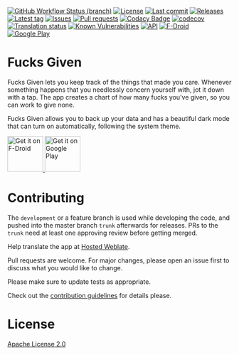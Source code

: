 [![GitHub Workflow Status (branch)](https://img.shields.io/github/workflow/status/Crazy-Marvin/FucksGiven/CI/development)](https://github.com/Crazy-Marvin/FucksGiven/actions)
[![License](https://img.shields.io/github/license/Crazy-Marvin/FucksGiven.svg)](https://github.com/Crazy-Marvin/FucksGiven/blob/development/LICENSE)
[![Last commit](https://img.shields.io/github/last-commit/Crazy-Marvin/FucksGiven.svg?style=flat)](https://github.com/Crazy-Marvin/FucksGiven/commits)
[![Releases](https://img.shields.io/github/downloads/Crazy-Marvin/FucksGiven/total.svg?style=flat)](https://github.com/Crazy-Marvin/FucksGiven/releases)
[![Latest tag](https://img.shields.io/github/tag/Crazy-Marvin/FucksGiven.svg?style=flat)](https://github.com/Crazy-Marvin/FucksGivne/tags)
[![Issues](https://img.shields.io/github/issues/Crazy-Marvin/FucksGiven.svg?style=flat)](https://github.com/Crazy-Marvin/FucksGiven/issues)
[![Pull requests](https://img.shields.io/github/issues-pr/Crazy-Marvin/FucksGiven.svg?style=flat)](https://github.com/Crazy-Marvin/FucksGiven/pulls)
[![Codacy Badge](https://api.codacy.com/project/badge/Grade/379c59381e784f42b5910864e574bd8e)](https://www.codacy.com/gh/Crazy-Marvin/FucksGiven?utm_source=github.com&amp;utm_medium=referral&amp;utm_content=Crazy-Marvin/FucksGiven&amp;utm_campaign=Badge_Grade)
[![codecov](https://codecov.io/gh/Crazy-Marvin/FucksGiven/branch/master/graph/badge.svg)](https://codecov.io/gh/Crazy-Marvin/FucksGiven)
[![Translation status](https://hosted.weblate.org/widgets/fucks-given/-/svg-badge.svg)](https://hosted.weblate.org/engage/fucks-given/)
[![Known Vulnerabilities](https://snyk.io/test/github/Crazy-Marvin/FucksGiven/badge.svg?targetFile=app%2Fbuild.gradle.kts)](https://snyk.io/test/github/Crazy-Marvin/ToDont?targetFile=app%2Fbuild.gradle.kts)
[![API](https://img.shields.io/badge/API-29%2B-brightgreen.svg?style=flat)](https://android-arsenal.com/api?level=29)
[![F-Droid](https://img.shields.io/f-droid/v/rocks.poopjournal.fucksgiven.svg)](https://f-droid.org/en/packages/rocks.poopjournal.fucksgiven/)
[![Google Play](https://badgen.net/badge/icon/googleplay?icon=googleplay&label)](https://play.google.com/store/apps/details?id=rocks.poopjournal.fucksgiven)

# Fucks Given

Fucks Given lets you keep track of the things that made you care. Whenever something happens that you needlessly concern yourself with, jot it down with a tap. The app creates a chart of how many fucks you’ve given, so you can work to give none.
 
Fucks Given allows you to back up your data and has a beautiful dark mode that can turn on automatically, following the system theme.

<a href="https://f-droid.org/packages/rocks.poopjournal.fucksgiven/">
    <img alt="Get it on F-Droid"
        height="80"
        src="https://user-images.githubusercontent.com/15004217/36919296-19b8524e-1e5d-11e8-8962-48463b1cec8a.png" />
        </a>
<a href="https://play.google.com/store/apps/details?id=rocks.poopjournal.fucksgiven">
    <img alt="Get it on Google Play"
        height="80"
        src="https://user-images.githubusercontent.com/15004217/36810046-fa306856-1cc9-11e8-808e-6eb8a81783c7.png" />
        </a>

# Contributing

The ```development``` or a feature branch is used while developing the code, and pushed into the master branch ```trunk``` afterwards for releases.
PRs to the ```trunk``` need at least one approving review before getting merged.

Help translate the app at [Hosted Weblate](https://hosted.weblate.org/engage/fucks-given/).

Pull requests are welcome. For major changes, please open an issue first to discuss what you would like to change.

Please make sure to update tests as appropriate.

Check out the [contribution guidelines](https://github.com/Crazy-Marvin/FucksGiven/blob/trunk/.github/CONTRIBUTING.md) for details please.

# License

[Apache License 2.0](https://www.apache.org/licenses/LICENSE-2.0)
